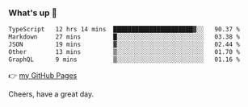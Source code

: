### What's up 👋

<!--START_SECTION:waka-->

```txt
TypeScript   12 hrs 14 mins  ██████████████████████▓░░   90.37 %
Markdown     27 mins         █░░░░░░░░░░░░░░░░░░░░░░░░   03.38 %
JSON         19 mins         ▓░░░░░░░░░░░░░░░░░░░░░░░░   02.44 %
Other        13 mins         ▒░░░░░░░░░░░░░░░░░░░░░░░░   01.70 %
GraphQL      9 mins          ▒░░░░░░░░░░░░░░░░░░░░░░░░   01.16 %
```

<!--END_SECTION:waka-->

👉 [my GitHub Pages](https://ykzhukian.github.io)

Cheers, have a great day.

